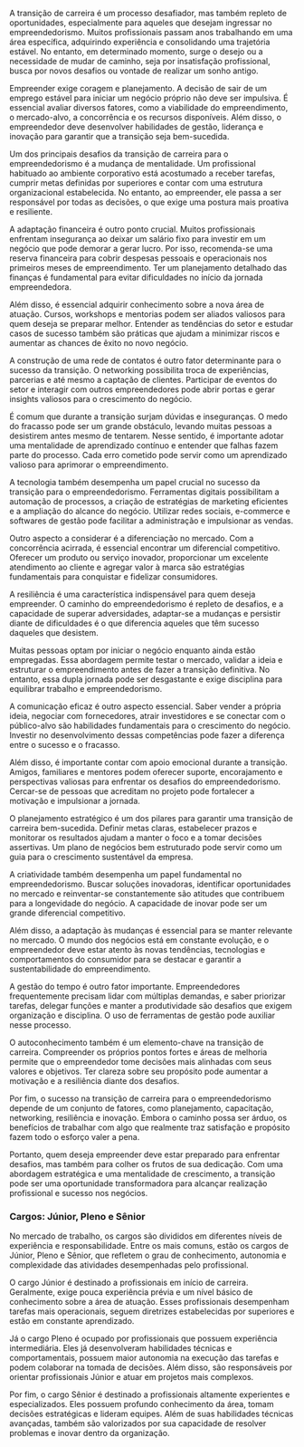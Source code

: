 A transição de carreira é um processo desafiador, mas também repleto de oportunidades, especialmente para aqueles que desejam ingressar no empreendedorismo. Muitos profissionais passam anos trabalhando em uma área específica, adquirindo experiência e consolidando uma trajetória estável. No entanto, em determinado momento, surge o desejo ou a necessidade de mudar de caminho, seja por insatisfação profissional, busca por novos desafios ou vontade de realizar um sonho antigo.

Empreender exige coragem e planejamento. A decisão de sair de um emprego estável para iniciar um negócio próprio não deve ser impulsiva. É essencial avaliar diversos fatores, como a viabilidade do empreendimento, o mercado-alvo, a concorrência e os recursos disponíveis. Além disso, o empreendedor deve desenvolver habilidades de gestão, liderança e inovação para garantir que a transição seja bem-sucedida.

Um dos principais desafios da transição de carreira para o empreendedorismo é a mudança de mentalidade. Um profissional habituado ao ambiente corporativo está acostumado a receber tarefas, cumprir metas definidas por superiores e contar com uma estrutura organizacional estabelecida. No entanto, ao empreender, ele passa a ser responsável por todas as decisões, o que exige uma postura mais proativa e resiliente.

A adaptação financeira é outro ponto crucial. Muitos profissionais enfrentam insegurança ao deixar um salário fixo para investir em um negócio que pode demorar a gerar lucro. Por isso, recomenda-se uma reserva financeira para cobrir despesas pessoais e operacionais nos primeiros meses de empreendimento. Ter um planejamento detalhado das finanças é fundamental para evitar dificuldades no início da jornada empreendedora.

Além disso, é essencial adquirir conhecimento sobre a nova área de atuação. Cursos, workshops e mentorias podem ser aliados valiosos para quem deseja se preparar melhor. Entender as tendências do setor e estudar casos de sucesso também são práticas que ajudam a minimizar riscos e aumentar as chances de êxito no novo negócio.

A construção de uma rede de contatos é outro fator determinante para o sucesso da transição. O networking possibilita troca de experiências, parcerias e até mesmo a captação de clientes. Participar de eventos do setor e interagir com outros empreendedores pode abrir portas e gerar insights valiosos para o crescimento do negócio.

É comum que durante a transição surjam dúvidas e inseguranças. O medo do fracasso pode ser um grande obstáculo, levando muitas pessoas a desistirem antes mesmo de tentarem. Nesse sentido, é importante adotar uma mentalidade de aprendizado contínuo e entender que falhas fazem parte do processo. Cada erro cometido pode servir como um aprendizado valioso para aprimorar o empreendimento.

A tecnologia também desempenha um papel crucial no sucesso da transição para o empreendedorismo. Ferramentas digitais possibilitam a automação de processos, a criação de estratégias de marketing eficientes e a ampliação do alcance do negócio. Utilizar redes sociais, e-commerce e softwares de gestão pode facilitar a administração e impulsionar as vendas.

Outro aspecto a considerar é a diferenciação no mercado. Com a concorrência acirrada, é essencial encontrar um diferencial competitivo. Oferecer um produto ou serviço inovador, proporcionar um excelente atendimento ao cliente e agregar valor à marca são estratégias fundamentais para conquistar e fidelizar consumidores.

A resiliência é uma característica indispensável para quem deseja empreender. O caminho do empreendedorismo é repleto de desafios, e a capacidade de superar adversidades, adaptar-se a mudanças e persistir diante de dificuldades é o que diferencia aqueles que têm sucesso daqueles que desistem.

Muitas pessoas optam por iniciar o negócio enquanto ainda estão empregadas. Essa abordagem permite testar o mercado, validar a ideia e estruturar o empreendimento antes de fazer a transição definitiva. No entanto, essa dupla jornada pode ser desgastante e exige disciplina para equilibrar trabalho e empreendedorismo.

A comunicação eficaz é outro aspecto essencial. Saber vender a própria ideia, negociar com fornecedores, atrair investidores e se conectar com o público-alvo são habilidades fundamentais para o crescimento do negócio. Investir no desenvolvimento dessas competências pode fazer a diferença entre o sucesso e o fracasso.

Além disso, é importante contar com apoio emocional durante a transição. Amigos, familiares e mentores podem oferecer suporte, encorajamento e perspectivas valiosas para enfrentar os desafios do empreendedorismo. Cercar-se de pessoas que acreditam no projeto pode fortalecer a motivação e impulsionar a jornada.

O planejamento estratégico é um dos pilares para garantir uma transição de carreira bem-sucedida. Definir metas claras, estabelecer prazos e monitorar os resultados ajudam a manter o foco e a tomar decisões assertivas. Um plano de negócios bem estruturado pode servir como um guia para o crescimento sustentável da empresa.

A criatividade também desempenha um papel fundamental no empreendedorismo. Buscar soluções inovadoras, identificar oportunidades no mercado e reinventar-se constantemente são atitudes que contribuem para a longevidade do negócio. A capacidade de inovar pode ser um grande diferencial competitivo.

Além disso, a adaptação às mudanças é essencial para se manter relevante no mercado. O mundo dos negócios está em constante evolução, e o empreendedor deve estar atento às novas tendências, tecnologias e comportamentos do consumidor para se destacar e garantir a sustentabilidade do empreendimento.

A gestão do tempo é outro fator importante. Empreendedores frequentemente precisam lidar com múltiplas demandas, e saber priorizar tarefas, delegar funções e manter a produtividade são desafios que exigem organização e disciplina. O uso de ferramentas de gestão pode auxiliar nesse processo.

O autoconhecimento também é um elemento-chave na transição de carreira. Compreender os próprios pontos fortes e áreas de melhoria permite que o empreendedor tome decisões mais alinhadas com seus valores e objetivos. Ter clareza sobre seu propósito pode aumentar a motivação e a resiliência diante dos desafios.

Por fim, o sucesso na transição de carreira para o empreendedorismo depende de um conjunto de fatores, como planejamento, capacitação, networking, resiliência e inovação. Embora o caminho possa ser árduo, os benefícios de trabalhar com algo que realmente traz satisfação e propósito fazem todo o esforço valer a pena.

Portanto, quem deseja empreender deve estar preparado para enfrentar desafios, mas também para colher os frutos de sua dedicação. Com uma abordagem estratégica e uma mentalidade de crescimento, a transição pode ser uma oportunidade transformadora para alcançar realização profissional e sucesso nos negócios.

### Cargos: Júnior, Pleno e Sênior

No mercado de trabalho, os cargos são divididos em diferentes níveis de experiência e responsabilidade. Entre os mais comuns, estão os cargos de Júnior, Pleno e Sênior, que refletem o grau de conhecimento, autonomia e complexidade das atividades desempenhadas pelo profissional.

O cargo Júnior é destinado a profissionais em início de carreira. Geralmente, exige pouca experiência prévia e um nível básico de conhecimento sobre a área de atuação. Esses profissionais desempenham tarefas mais operacionais, seguem diretrizes estabelecidas por superiores e estão em constante aprendizado.

Já o cargo Pleno é ocupado por profissionais que possuem experiência intermediária. Eles já desenvolveram habilidades técnicas e comportamentais, possuem maior autonomia na execução das tarefas e podem colaborar na tomada de decisões. Além disso, são responsáveis por orientar profissionais Júnior e atuar em projetos mais complexos.

Por fim, o cargo Sênior é destinado a profissionais altamente experientes e especializados. Eles possuem profundo conhecimento da área, tomam decisões estratégicas e lideram equipes. Além de suas habilidades técnicas avançadas, também são valorizados por sua capacidade de resolver problemas e inovar dentro da organização.


